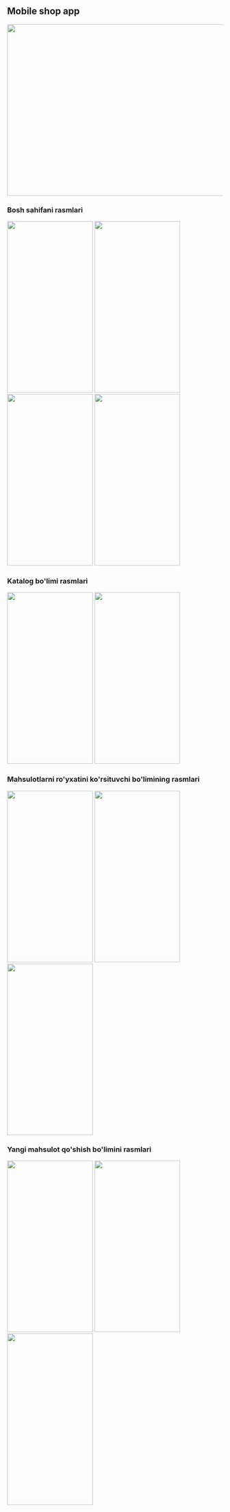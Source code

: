 ## Mobile shop app

<img src="https://user-images.githubusercontent.com/79628694/212861384-3dfd98ae-2bcb-4090-b394-7a9cbf74fa61.png" width="1000" height="400" >      



### Bosh sahifani rasmlari
<img src="https://user-images.githubusercontent.com/79628694/212855633-65e77d9c-f918-4463-830e-b7fd46dc69db.png" width="200" height="400" >             <img src="https://user-images.githubusercontent.com/79628694/212855678-7a76f267-8dbb-43da-bbcf-3c30a8217f88.png" width="200" height="400" />             <img src="https://user-images.githubusercontent.com/79628694/212855709-9cb55a64-90cd-48f7-8119-cb2e529dafb0.png" width="200" height="400" />             <img src="https://user-images.githubusercontent.com/79628694/212855748-7ef46c3a-7c81-4064-ac90-1e58eef1f814.png" width="200" height="400" />  

### Katalog bo'limi rasmlari
<img src="https://user-images.githubusercontent.com/79628694/212855797-a4ca51d9-8064-4310-9344-2aed577720af.png" width="200" height="400" />             <img src="https://user-images.githubusercontent.com/79628694/212855809-f54448fd-7066-44e5-99a1-2b58caf05525.png" width="200" height="400" />

### Mahsulotlarni ro'yxatini ko'rsituvchi bo'limining rasmlari 
<img src="https://user-images.githubusercontent.com/79628694/212855906-3c652e57-4493-48d1-86af-bdfd486e2cdd.png" width="200" height="400" />             <img src="https://user-images.githubusercontent.com/79628694/212855923-d586ea2e-6f81-4029-a47e-dc7340deac7d.png" width="200" height="400" />             <img src="https://user-images.githubusercontent.com/79628694/212855940-a9f2209b-1cb0-436c-8677-4e4f063f7183.png" width="200" height="400" />  

### Yangi mahsulot qo'shish bo'limini rasmlari
<img src="https://user-images.githubusercontent.com/79628694/212856138-3e0fea95-4b1a-46cb-b649-c9b91efe7439.png" width="200" height="400" />             <img src="https://user-images.githubusercontent.com/79628694/212856168-3daf0ac0-a8fe-4128-8971-f012a64a0b07.png" width="200" height="400" />             <img src="https://user-images.githubusercontent.com/79628694/212856174-9a85b96f-78af-4a80-96b2-46903a01de4c.png" width="200" height="400" />             

